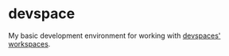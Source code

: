 # devspace
My basic development environment for working with [devspaces' workspaces](https://ey-graviton.devspaces.com/workspaces).
